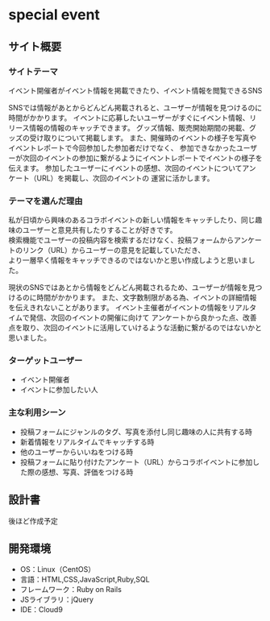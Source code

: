 # special event

## サイト概要
### サイトテーマ
イベント開催者がイベント情報を掲載できたり、イベント情報を閲覧できるSNS

SNSでは情報があとからどんどん掲載されると、ユーザーが情報を見つけるのに時間がかかります。
イベントに応募したいユーザーがすぐにイベント情報、リリース情報の情報のキャッチできます。
グッズ情報、販売開始期間の掲載、グッズの受け取りについて掲載します。
また、開催時のイベントの様子を写真やイベントレポートで今回参加した参加者だけでなく、
参加できなかったユーザーが次回のイベントの参加に繋がるようにイベントレポートでイベントの様子を伝えます。
参加したユーザーにイベントの感想、次回のイベントについてアンケート（URL）を掲載し、次回のイベントの
運営に活かします。

### テーマを選んだ理由
私が日頃から興味のあるコラボイベントの新しい情報をキャッチしたり、同じ趣味のユーザーと意見共有したりすることが好きです。<br>
検索機能でユーザーの投稿内容を検索するだけなく、投稿フォームからアンケートのリンク（URL）からユーザーの意見を記載していただき、<br>
より一層早く情報をキャッチできるのではないかと思い作成しようと思いました。

現状のSNSではあとから情報をどんどん掲載されるため、ユーザーが情報を見つけるのに時間がかかります。
また、文字数制限がある為、イベントの詳細情報を伝えきれないことがあります。
イベント主催者がイベントの情報をリアルタイムで発信、次回のイベントの開催に向けて
アンケートから良かった点、改善点を取り、次回のイベントに活用していけるような活動に繋がるのではないかと思いました。

### ターゲットユーザー
- イベント開催者
- イベントに参加したい人

### 主な利用シーン
- 投稿フォームにジャンルのタグ、写真を添付し同じ趣味の人に共有する時
- 新着情報をリアルタイムでキャッチする時
- 他のユーザーからいいねをつける時
- 投稿フォームに貼り付けたアンケート（URL）からコラボイベントに参加した際の感想、写真、評価をつける時

## 設計書
後ほど作成予定

## 開発環境
- OS：Linux（CentOS）
- 言語：HTML,CSS,JavaScript,Ruby,SQL
- フレームワーク：Ruby on Rails
- JSライブラリ：jQuery
- IDE：Cloud9